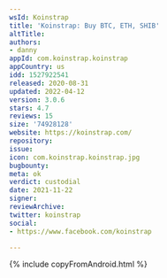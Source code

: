 ```yaml
---
wsId: Koinstrap
title: 'Koinstrap: Buy BTC, ETH, SHIB'
altTitle: 
authors:
- danny
appId: com.koinstrap.koinstrap
appCountry: us
idd: 1527922541
released: 2020-08-31
updated: 2022-04-12
version: 3.0.6
stars: 4.7
reviews: 15
size: '74928128'
website: https://koinstrap.com/
repository: 
issue: 
icon: com.koinstrap.koinstrap.jpg
bugbounty: 
meta: ok
verdict: custodial
date: 2021-11-22
signer: 
reviewArchive: 
twitter: koinstrap
social:
- https://www.facebook.com/koinstrap

---
```


{% include copyFromAndroid.html %}
